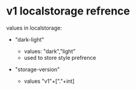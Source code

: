 # v1 localstorage refrence
values in localstorage:
- "dark-light"
    - values: "dark","light"
    - used to store style prefrence

- "storage-version"
    - values "v1"+\["\."+int\]